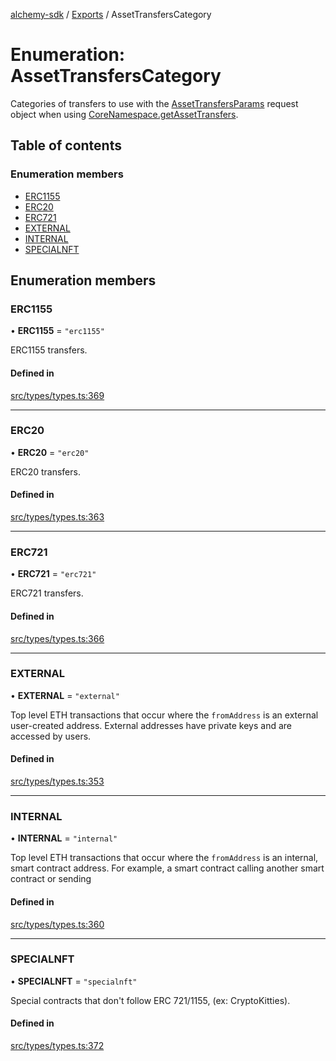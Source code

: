 [alchemy-sdk](../README.md) / [Exports](../modules.md) / AssetTransfersCategory

# Enumeration: AssetTransfersCategory

Categories of transfers to use with the [AssetTransfersParams](../interfaces/AssetTransfersParams.md) request
object when using [CoreNamespace.getAssetTransfers](../classes/CoreNamespace.md#getassettransfers).

## Table of contents

### Enumeration members

- [ERC1155](AssetTransfersCategory.md#erc1155)
- [ERC20](AssetTransfersCategory.md#erc20)
- [ERC721](AssetTransfersCategory.md#erc721)
- [EXTERNAL](AssetTransfersCategory.md#external)
- [INTERNAL](AssetTransfersCategory.md#internal)
- [SPECIALNFT](AssetTransfersCategory.md#specialnft)

## Enumeration members

### ERC1155

• **ERC1155** = `"erc1155"`

ERC1155 transfers.

#### Defined in

[src/types/types.ts:369](https://github.com/alchemyplatform/alchemy-sdk-js/blob/aeb51c8/src/types/types.ts#L369)

___

### ERC20

• **ERC20** = `"erc20"`

ERC20 transfers.

#### Defined in

[src/types/types.ts:363](https://github.com/alchemyplatform/alchemy-sdk-js/blob/aeb51c8/src/types/types.ts#L363)

___

### ERC721

• **ERC721** = `"erc721"`

ERC721 transfers.

#### Defined in

[src/types/types.ts:366](https://github.com/alchemyplatform/alchemy-sdk-js/blob/aeb51c8/src/types/types.ts#L366)

___

### EXTERNAL

• **EXTERNAL** = `"external"`

Top level ETH transactions that occur where the `fromAddress` is an
external user-created address. External addresses have private keys and are
accessed by users.

#### Defined in

[src/types/types.ts:353](https://github.com/alchemyplatform/alchemy-sdk-js/blob/aeb51c8/src/types/types.ts#L353)

___

### INTERNAL

• **INTERNAL** = `"internal"`

Top level ETH transactions that occur where the `fromAddress` is an
internal, smart contract address. For example, a smart contract calling
another smart contract or sending

#### Defined in

[src/types/types.ts:360](https://github.com/alchemyplatform/alchemy-sdk-js/blob/aeb51c8/src/types/types.ts#L360)

___

### SPECIALNFT

• **SPECIALNFT** = `"specialnft"`

Special contracts that don't follow ERC 721/1155, (ex: CryptoKitties).

#### Defined in

[src/types/types.ts:372](https://github.com/alchemyplatform/alchemy-sdk-js/blob/aeb51c8/src/types/types.ts#L372)
